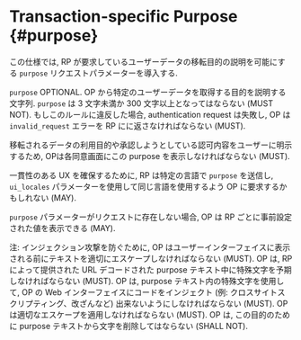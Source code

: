 # Transaction-specific Purpose {#purpose}

<!-- This specification introduces the request parameter `purpose` to allow a RP
to state the purpose for the transfer of user data it is asking for. -->
この仕様では,  RP が要求しているユーザーデータの移転目的の説明を可能にする `purpose` リクエストパラメーターを導入する.

<!-- `purpose` OPTIONAL. String describing the purpose for obtaining certain user data from the OP. The purpose MUST NOT be shorter than 3 characters and MUST NOT be longer than 300 characters. If these rules are violated, the authentication request MUST fail and the OP returns an error `invalid_request` to the RP. -->
`purpose` OPTIONAL. OP から特定のユーザーデータを取得する目的を説明する文字列. `purpose` は 3 文字未満か 300 文字以上となってはならない (MUST NOT). もしこのルールに違反した場合, authentication request は失敗し, OP は `invalid_request` エラーを RP にに返さなければならない (MUST).

<!-- The OP MUST display this purpose in the respective user consent screen(s) in order to inform the user about the designated use of the data to be transferred or the authorization to be approved. -->
移転されるデータの利用目的や承認しようとしている認可内容をユーザーに明示するため, OPは各同意画面にこの purpose を表示しなければならない (MUST).

<!-- In order to ensure a consistent UX, the RP MAY send the `purpose` in a certain language and request the OP to use the same language using the `ui_locales` parameter. -->
一貫性のある UX を確保するために, RP は特定の言語で `purpose` を送信し, `ui_locales` パラメーターを使用して同じ言語を使用するよう OP に要求するかもしれない (MAY).

<!-- If the parameter `purpose` is not present in the request, the OP MAY utilize a description that was pre-configured for the respective RP. -->
`purpose` パラメーターがリクエストに存在しない場合, OP は RP ごとに事前設定された値を表示できる (MAY).

<!-- Note: In order to prevent injection attacks, the OP MUST escape the text appropriately before it will be shown in a user interface. The OP MUST expect special characters in the URL decoded purpose text provided by the RP. The OP MUST ensure that any special characters in the purpose text cannot be used to inject code into the web interface of the OP (e.g., cross-site scripting, defacing). Proper escaping MUST be applied by the OP. The OP SHALL NOT remove characters from the purpose text to this end. -->
注: インジェクション攻撃を防ぐために, OP はユーザーインターフェイスに表示される前にテキストを適切にエスケープしなければならない (MUST).  OP は, RP によって提供された URL デコードされた purpose テキスト中に特殊文字を予期しなければならない (MUST). OP は, purpose テキスト内の特殊文字を使用して, OP の Web インターフェイスにコードをインジェクト (例: クロスサイトスクリプティング、改ざんなど) 出来ないようにしなければならない (MUST).  OP は適切なエスケープを適用しなければならない (MUST). OP は, この目的のために purpose テキストから文字を削除してはならない (SHALL NOT).
